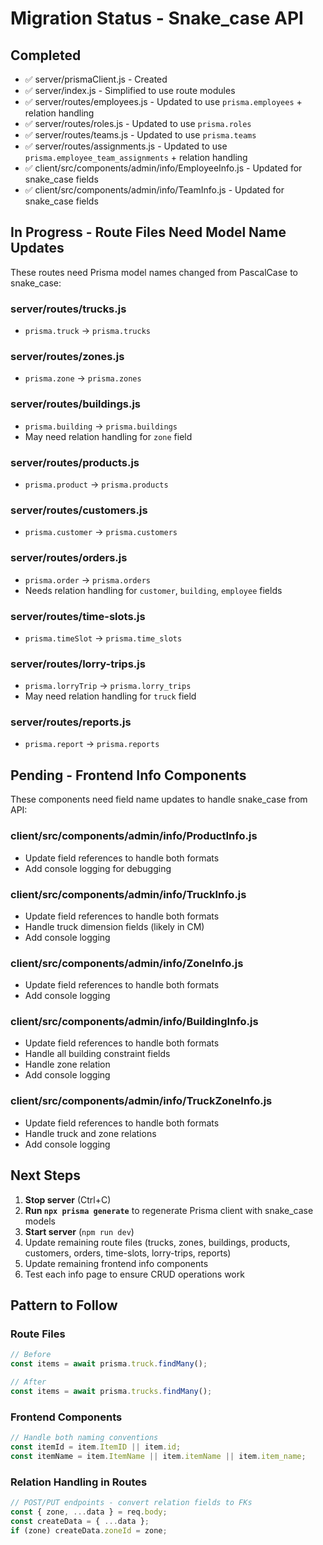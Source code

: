 # Migration Status - Snake_case API

## Completed
- ✅ server/prismaClient.js - Created
- ✅ server/index.js - Simplified to use route modules
- ✅ server/routes/employees.js - Updated to use `prisma.employees` + relation handling
- ✅ server/routes/roles.js - Updated to use `prisma.roles`
- ✅ server/routes/teams.js - Updated to use `prisma.teams`
- ✅ server/routes/assignments.js - Updated to use `prisma.employee_team_assignments` + relation handling
- ✅ client/src/components/admin/info/EmployeeInfo.js - Updated for snake_case fields
- ✅ client/src/components/admin/info/TeamInfo.js - Updated for snake_case fields

## In Progress - Route Files Need Model Name Updates

These routes need Prisma model names changed from PascalCase to snake_case:

### server/routes/trucks.js
- `prisma.truck` → `prisma.trucks`

### server/routes/zones.js
- `prisma.zone` → `prisma.zones`

### server/routes/buildings.js
- `prisma.building` → `prisma.buildings`
- May need relation handling for `zone` field

### server/routes/products.js
- `prisma.product` → `prisma.products`

### server/routes/customers.js
- `prisma.customer` → `prisma.customers`

### server/routes/orders.js
- `prisma.order` → `prisma.orders`
- Needs relation handling for `customer`, `building`, `employee` fields

### server/routes/time-slots.js
- `prisma.timeSlot` → `prisma.time_slots`

### server/routes/lorry-trips.js
- `prisma.lorryTrip` → `prisma.lorry_trips`
- May need relation handling for `truck` field

### server/routes/reports.js
- `prisma.report` → `prisma.reports`

## Pending - Frontend Info Components

These components need field name updates to handle snake_case from API:

### client/src/components/admin/info/ProductInfo.js
- Update field references to handle both formats
- Add console logging for debugging

### client/src/components/admin/info/TruckInfo.js
- Update field references to handle both formats
- Handle truck dimension fields (likely in CM)
- Add console logging

### client/src/components/admin/info/ZoneInfo.js
- Update field references to handle both formats
- Add console logging

### client/src/components/admin/info/BuildingInfo.js
- Update field references to handle both formats
- Handle all building constraint fields
- Handle zone relation
- Add console logging

### client/src/components/admin/info/TruckZoneInfo.js
- Update field references to handle both formats
- Handle truck and zone relations
- Add console logging

## Next Steps

1. **Stop server** (Ctrl+C)
2. **Run `npx prisma generate`** to regenerate Prisma client with snake_case models
3. **Start server** (`npm run dev`)
4. Update remaining route files (trucks, zones, buildings, products, customers, orders, time-slots, lorry-trips, reports)
5. Update remaining frontend info components
6. Test each info page to ensure CRUD operations work

## Pattern to Follow

### Route Files
```javascript
// Before
const items = await prisma.truck.findMany();

// After
const items = await prisma.trucks.findMany();
```

### Frontend Components
```javascript
// Handle both naming conventions
const itemId = item.ItemID || item.id;
const itemName = item.ItemName || item.itemName || item.item_name;
```

### Relation Handling in Routes
```javascript
// POST/PUT endpoints - convert relation fields to FKs
const { zone, ...data } = req.body;
const createData = { ...data };
if (zone) createData.zoneId = zone;
```
